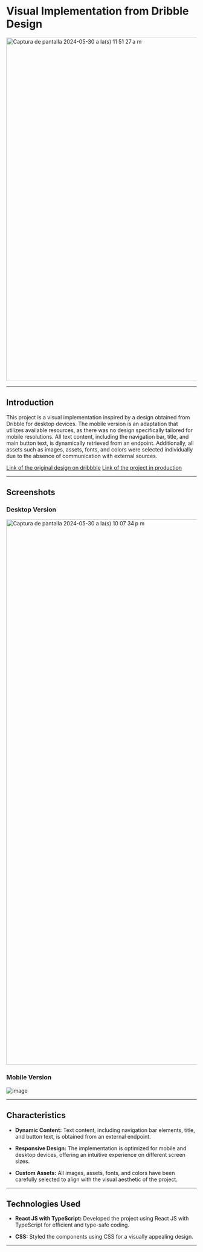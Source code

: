 # Visual Implementation from Dribble Design

<img width="907" alt="Captura de pantalla 2024-05-30 a la(s) 11 51 27 a m" src="https://github.com/lessly-zuniga/octo-website-/assets/51216464/2c5c82c6-05cc-430d-b26e-73d506c480b4">

---

## Introduction

This project is a visual implementation inspired by a design obtained from Dribble for desktop devices. The mobile version is an adaptation that utilizes available resources, as there was no design specifically tailored for mobile resolutions. All text content, including the navigation bar, title, and main button text, is dynamically retrieved from an endpoint. Additionally, all assets such as images, assets, fonts, and colors were selected individually due to the absence of communication with external sources.

[Link of the original design on dribbble](https://dribbble.com/shots/19125909-Octo-Website)
[Link of the project in production](https://lessly-zuniga.github.io/octo-website-/)

---
## Screenshots

### Desktop Version
<img width="1440" alt="Captura de pantalla 2024-05-30 a la(s) 10 07 34 p m" src="https://github.com/lessly-zuniga/octo-website-/assets/51216464/b25bd222-a184-48fa-9d8a-d15a0c8ba0aa">


### Mobile Version
![image](https://github.com/lessly-zuniga/octo-website-/assets/51216464/e3c97095-4bf9-4014-90dc-6c6f5d9ce9d1)


---
## Characteristics

- **Dynamic Content:** Text content, including navigation bar elements, title, and button text, is obtained from an external endpoint.

- **Responsive Design:** The implementation is optimized for mobile and desktop devices, offering an intuitive experience on different screen sizes.

- **Custom Assets:** All images, assets, fonts, and colors have been carefully selected to align with the visual aesthetic of the project.

---

## Technologies Used

- **React JS with TypeScript:** Developed the project using React JS with TypeScript for efficient and type-safe coding.

- **CSS:** Styled the components using CSS for a visually appealing design.

---

